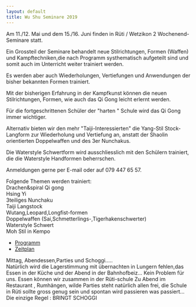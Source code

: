 ```yaml
---
layout: default
title: Wu Shu Seminare 2019
---
```


Am 11./12. Mai und dem 15./16. Juni finden in Rüti / Wetzikon 2 Wochenend-Seminare statt.<br>

Ein Grossteil der Seminare behandelt neue Stilrichtungen, Formen (Waffen)
und Kampftechniken,die nach Programm systhematisch aufgeteilt sind und somit
auch im Unterricht weiter trainiert werden.<br>

Es werden aber auch Wiederholungen, Vertiefungen und Anwendungen der bisher
bekannten Formen trainiert.<br>

Mit der bisherigen Erfahrung in der Kampfkunst können die neuen Stilrichtungen, Formen,
wie auch das Qi Gong leicht erlernt werden.<br>

Für die fortgeschrittenen Schüler der "harten " Schule wird das Qi Gong immer wichtiger.<br>

Alternativ bieten wir den mehr "Taiji-Interessierten" die Yang-Stil Stock-Langform zur
Wiederholung und Vertiefung an, anstatt der Shaolin orientierten Doppelwaffen und
des 3er Nunchakus.<br>

Die Waterstyle Schwertform wird ausschliesslich mit den Schülern trainiert, die die
Waterstyle Handformen beherrschen.<br>

Anmeldungen gerne per E-mail oder auf 079 447 65 57.<br>

Folgende Themen werden trainiert:<br>
Drachen&spiral Qi gong<br>
Hsing Yi<br>
3teiliges Nunchaku<br>
Taiji Langstock<br>
Wutang,Leopard,Longfist-formen<br>
Doppelwaffen (Sai,Schmetterlings-,Tigerhakenschwerter)<br>
Waterstyle Schwert<br>
Moh Stil in Kempo<br>

<ul class="small-block-grid-1 medium-block-grid-2 large-block-grid-3">
<li><a target="_blank" href="http://www.wu-shu.ch/images/Programm19.png" class="button-contact-info">Programm</a></li>
<li><a target="_blank" href="http://www.wu-shu.ch/images/Zeitplan19.png" class="button-contact-info">Zeitplan</a></li>
</ul>

Mittag, Abendessen,Parties und Schoggi.....<br>
Natürlich wird die Lagerstimmung mit übernachten in Lungern fehlen,das Essen
in der Küche und der Abend in der Bahnhofbeiz...
Kein Problem für uns.
Essen können wir zusammen in der Rüti-schule
Zu Abend im Restaurant , Rumhängen, wilde Parties steht natürlich allen frei, die
Schule in Rüti sollte gross genug sein und spontan wird passieren was passiert...
Die einzige Regel : BRINGT SCHOGGI